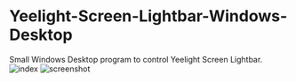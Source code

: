 # Yeelight-Screen-Lightbar-Windows-Desktop
Small Windows Desktop program to control Yeelight Screen Lightbar.
![index](https://user-images.githubusercontent.com/104300074/164970065-77368b00-7c03-448c-ac75-0d48f364f34b.jpeg)
![screenshot](https://user-images.githubusercontent.com/104300074/164970114-bd6cd85f-7f41-4af8-a768-9b1d6cca56aa.png)
